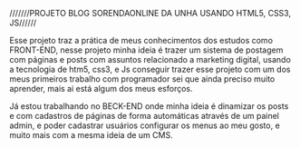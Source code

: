 ///////PROJETO BLOG SORENDAONLINE DA UNHA USANDO HTML5, CSS3, JS//////

Esse projeto traz a prática de meus conhecimentos dos estudos como FRONT-END, nesse projeto minha ideia é trazer um sistema de postagem com páginas e posts com assuntos relacionado a marketing digital, usando a tecnologia de htm5, css3, e Js conseguir trazer esse projeto com um dos meus primeiros trabalho com programador sei que ainda preciso muito aprender, mais ai está algum dos meus esforços.

Já estou trabalhando no BECK-END onde minha ideia é dinamizar os posts e com cadastros de páginas de forma automáticas através de um painel admin, e poder cadastrar usuários configurar os menus ao meu gosto, e muito mais com  a mesma ideia de um CMS.
